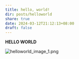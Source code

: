 ```yaml
---
title: hello, world!
dir: posts/helloworld
share: true
date: 2024-03-12T21:12:13+08:00
draft: false
---
```

**HELLO WORLD**

![helloworld_image_1.png](helloworld_image_1.png)